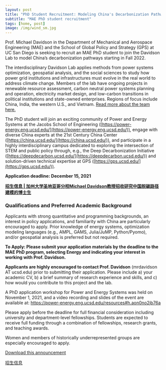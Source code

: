 ```yaml
---
layout: post
title: "PhD Student Recruitment: Modeling China's Decarbonization Pathways"
subtitle: "MAE PhD student recruitment"
tags: [home, post]
image: /img/wind_sm.jpg
---
```


Prof. Michael Davidson in the Department of Mechanical and Aerospace Engineering (MAE) and the School of Global Policy and Strategy (GPS) at UC San Diego is seeking to recruit an MAE PhD student to join the Davidson Lab to model China’s decarbonization pathways starting in Fall 2022.

The interdisciplinary Davidson Lab applies methods from power systems optimization, geospatial analysis, and the social sciences to study how power grid institutions and infrastructures must evolve in the real world to address climate change. Members of the lab have ongoing projects in renewable resource assessment, carbon neutral power systems planning and operation, electricity market design, and low-carbon transitions in political institutions and state-owned enterprises. Regions of focus include China, India, the western U.S., and Vietnam. [Read more about the team here.](https://mdavidson.org/about/)

The PhD student will join an exciting community of Power and Energy Systems at the Jacobs School of Engineering ([https://power-energy.eng.ucsd.edu/](https://power-energy.eng.ucsd.edu/)), engage with diverse China experts at the 21st Century China Center ([https://china.ucsd.edu/](https://china.ucsd.edu/)), and participate in a highly interdisciplinary campus dedicated to exploring the intersection of STEM and public policy through, e.g., the Deep Decarbonization Initiative ([https://deepdecarbon.ucsd.edu/](https://deepdecarbon.ucsd.edu/)) and solution-driven technical expertise at GPS ([https://gps.ucsd.edu/](https://gps.ucsd.edu/)).

**Application deadline: December 15, 2021**

**[招生信息 | 加州大学圣地亚哥分校Michael Davidson教授招收研究中国脱碳路径建模的博士生](https://mp.weixin.qq.com/s/lZwGz6SVN3PbLYu5Gdhvuw)**

### Qualifications and Preferred Academic Background

Applicants with strong quantitative and programming backgrounds, an interest in policy applications, and familiarity with China are particularly encouraged to apply. Prior knowledge of energy systems, optimization modeling languages (e.g., AMPL, GAMS, Julia/JuMP, Python/Pyomo), and/or geospatial analysis is preferred but not required.

**To Apply: Please submit your application materials by the deadline to the MAE PhD program, selecting Energy and indicating your interest in working with Prof. Davidson.**

**Applicants are highly encouraged to contact Prof. Davidson** (mrdavidson AT ucsd.edu) prior to submitting their application. Please include a) your academic CV, b) a brief summary of research experience and skills, and c) how would you contribute to this project and the lab.

A PhD application workshop for Power and Energy Systems was held on November 1, 2021, and a video recording and slides of the event are available at:
[https://power-energy.eng.ucsd.edu/resources#h.aon0no2jb76a ](https://power-energy.eng.ucsd.edu/resources#h.aon0no2jb76a)

Please apply before the deadline for full financial consideration including university and department-level fellowships. Students are expected to receive full funding through a combination of fellowships, research grants, and teaching awards.

Women and members of historically underrepresented groups are especially encouraged to apply.

[Download this announcement](https://docs.google.com/document/d/11ghTYRN4kyv-yfGN2REKTsTBWTAriLsB/edit)

[招生信息](https://mp.weixin.qq.com/s/lZwGz6SVN3PbLYu5Gdhvuw)
